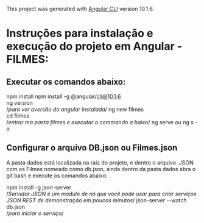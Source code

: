 This project was generated with [Angular CLI](https://github.com/angular/angular-cli) version 10.1.6.

# Instruções para instalação e execução do projeto em Angular - FILMES:

## Executar os comandos abaixo:

 npm install
 npm install -g @angular/cli@10.1.6 <br /> 
 ng version<br /> /*para ver aversão do angular instalada*/
 ng new filmes<br />
 cd filmes<br /> /*entrar ma pasta filmes e executar o commando a baixo*/
 ng serve ou ng s -o <br />

## Configurar o arquivo DB.json ou Filmes.json

A pasta dados está localizada na raiz do projeto, e dentro o arquivo .JSON com os Filmes nomeado como db.json, ainda dentro da pasta dados abra o git bash e execute os comandos abaixo:<br /> 

npm install -g json-server <br />  /*Servidor JSON é um módulo de nó que você pode usar para criar serviços JSON REST de demonstração em poucos minutos*/
json-server --watch db.json <br /> /*para iniciar o serviço*/
